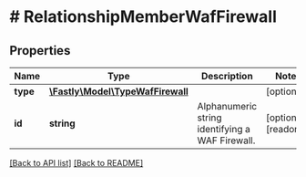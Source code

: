 # # RelationshipMemberWafFirewall

## Properties

Name | Type | Description | Notes
------------ | ------------- | ------------- | -------------
**type** | [**\Fastly\Model\TypeWafFirewall**](TypeWafFirewall.md) |  | [optional]
**id** | **string** | Alphanumeric string identifying a WAF Firewall. | [optional] [readonly]

[[Back to API list]](../../README.md#endpoints) [[Back to README]](../../README.md)
